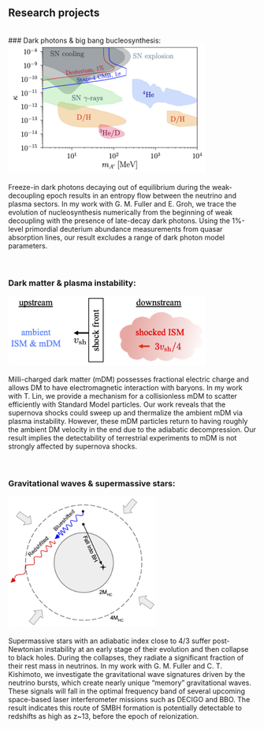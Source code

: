 ## Research projects
<br/>
### Dark photons & big bang bucleosynthesis:
<img src="images/dp_bound.png" width = "400"><br/><br/>
Freeze-in dark photons decaying out of equilibrium during the weak-decoupling epoch results in an entropy flow between the neutrino and plasma sectors. In my work with G. M. Fuller and E. Groh, we trace the evolution of nucleosynthesis numerically from the beginning of weak decoupling with the presence of late-decay dark photons. Using the 1%-level primordial deuterium abundance measurements from quasar absorption lines, our result excludes a range of dark photon model parameters.<br/><br/><br/>


### Dark matter & plasma instability:
<img src="images/shock_diagram.png" width = "400"><br/><br/>
Milli-charged dark matter (mDM) possesses fractional electric charge and allows DM to have electromagnetic interaction with baryons. In my work with T. Lin, we provide a mechanism for a collisionless mDM to scatter efficiently with Standard Model particles. Our work reveals that the supernova shocks could sweep up and thermalize the ambient mDM via plasma instability. However, these mDM particles return to having roughly the ambient DM velocity in the end due to the adiabatic decompression. Our result implies the detectability of terrestrial experiments to mDM is not strongly affected by supernova shocks.<br/><br/><br/>

### Gravitational waves & supermassive stars:
<img src="images/isw_bh.png" width = "300"><br/><br/>
Supermassive stars with an adiabatic index close to 4/3 suffer post-Newtonian instability at an early stage of their evolution and then collapse to black holes. During the collapses, they radiate a significant fraction of their rest mass in neutrinos. In my work with G. M. Fuller and C. T. Kishimoto, we investigate the gravitational wave signatures driven by the neutrino bursts, which create nearly unique “memory” gravitational waves. These signals will fall in the optimal frequency band of several upcoming space-based laser interferometer missions such as DECIGO and BBO. The result indicates this route of SMBH formation is potentially detectable to redshifts as high as z~13, before the epoch of reionization.<br/><br/>
